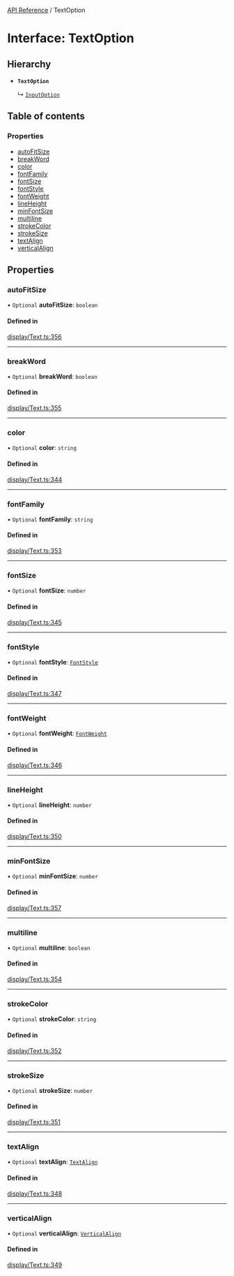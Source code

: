 [API Reference](../README.md) / TextOption

# Interface: TextOption

## Hierarchy

- **`TextOption`**

  ↳ [`InputOption`](InputOption.md)

## Table of contents

### Properties

- [autoFitSize](TextOption.md#autofitsize)
- [breakWord](TextOption.md#breakword)
- [color](TextOption.md#color)
- [fontFamily](TextOption.md#fontfamily)
- [fontSize](TextOption.md#fontsize)
- [fontStyle](TextOption.md#fontstyle)
- [fontWeight](TextOption.md#fontweight)
- [lineHeight](TextOption.md#lineheight)
- [minFontSize](TextOption.md#minfontsize)
- [multiline](TextOption.md#multiline)
- [strokeColor](TextOption.md#strokecolor)
- [strokeSize](TextOption.md#strokesize)
- [textAlign](TextOption.md#textalign)
- [verticalAlign](TextOption.md#verticalalign)

## Properties

### autoFitSize

• `Optional` **autoFitSize**: `boolean`

#### Defined in

[display/Text.ts:356](https://github.com/Lanfei/playable.js/blob/2369e26/src/display/Text.ts#L356)

___

### breakWord

• `Optional` **breakWord**: `boolean`

#### Defined in

[display/Text.ts:355](https://github.com/Lanfei/playable.js/blob/2369e26/src/display/Text.ts#L355)

___

### color

• `Optional` **color**: `string`

#### Defined in

[display/Text.ts:344](https://github.com/Lanfei/playable.js/blob/2369e26/src/display/Text.ts#L344)

___

### fontFamily

• `Optional` **fontFamily**: `string`

#### Defined in

[display/Text.ts:353](https://github.com/Lanfei/playable.js/blob/2369e26/src/display/Text.ts#L353)

___

### fontSize

• `Optional` **fontSize**: `number`

#### Defined in

[display/Text.ts:345](https://github.com/Lanfei/playable.js/blob/2369e26/src/display/Text.ts#L345)

___

### fontStyle

• `Optional` **fontStyle**: [`FontStyle`](../README.md#fontstyle)

#### Defined in

[display/Text.ts:347](https://github.com/Lanfei/playable.js/blob/2369e26/src/display/Text.ts#L347)

___

### fontWeight

• `Optional` **fontWeight**: [`FontWeight`](../README.md#fontweight)

#### Defined in

[display/Text.ts:346](https://github.com/Lanfei/playable.js/blob/2369e26/src/display/Text.ts#L346)

___

### lineHeight

• `Optional` **lineHeight**: `number`

#### Defined in

[display/Text.ts:350](https://github.com/Lanfei/playable.js/blob/2369e26/src/display/Text.ts#L350)

___

### minFontSize

• `Optional` **minFontSize**: `number`

#### Defined in

[display/Text.ts:357](https://github.com/Lanfei/playable.js/blob/2369e26/src/display/Text.ts#L357)

___

### multiline

• `Optional` **multiline**: `boolean`

#### Defined in

[display/Text.ts:354](https://github.com/Lanfei/playable.js/blob/2369e26/src/display/Text.ts#L354)

___

### strokeColor

• `Optional` **strokeColor**: `string`

#### Defined in

[display/Text.ts:352](https://github.com/Lanfei/playable.js/blob/2369e26/src/display/Text.ts#L352)

___

### strokeSize

• `Optional` **strokeSize**: `number`

#### Defined in

[display/Text.ts:351](https://github.com/Lanfei/playable.js/blob/2369e26/src/display/Text.ts#L351)

___

### textAlign

• `Optional` **textAlign**: [`TextAlign`](../README.md#textalign)

#### Defined in

[display/Text.ts:348](https://github.com/Lanfei/playable.js/blob/2369e26/src/display/Text.ts#L348)

___

### verticalAlign

• `Optional` **verticalAlign**: [`VerticalAlign`](../README.md#verticalalign)

#### Defined in

[display/Text.ts:349](https://github.com/Lanfei/playable.js/blob/2369e26/src/display/Text.ts#L349)
